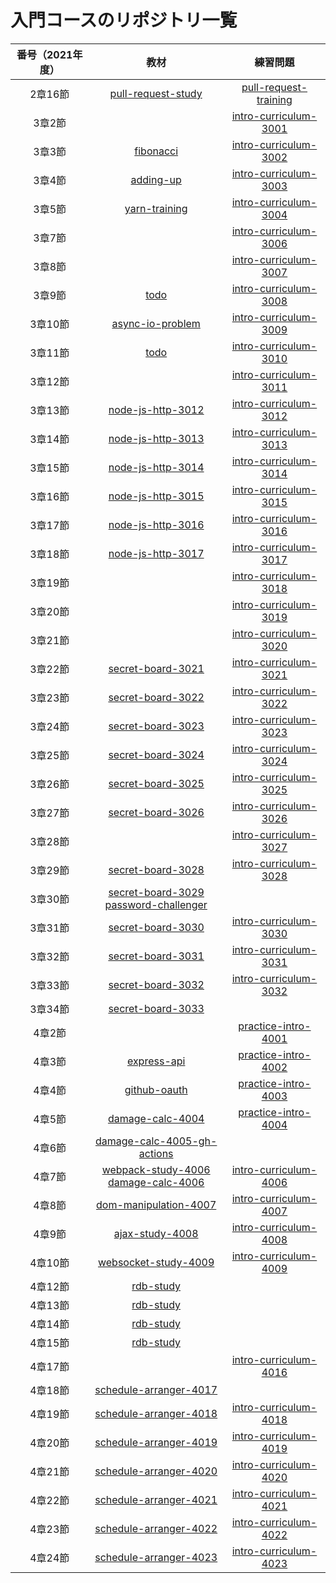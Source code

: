 # 入門コースのリポジトリ一覧

|  番号（2021年度） |  教材  |  練習問題  |
|:---:|:---:|:---:|
|  2章16節 |  [pull-request-study](https://github.com/nnn-training/pull-request-study)  |  [pull-request-training](https://github.com/nnn-training/pull-request-training)  |
|  3章2節  |    |  [intro-curriculum-3001](https://github.com/nnn-training/intro-curriculum-3001)  |
|  3章3節  |  [fibonacci](https://github.com/nnn-training/fibonacci)  |  [intro-curriculum-3002](https://github.com/nnn-training/intro-curriculum-3002)  |
|  3章4節  |  [adding-up](https://github.com/nnn-training/adding-up)  |  [intro-curriculum-3003](https://github.com/nnn-training/intro-curriculum-3003)  |
|  3章5節  |  [yarn-training](https://github.com/nnn-training/yarn-training)  |  [intro-curriculum-3004](https://github.com/nnn-training/intro-curriculum-3004)  |
|  3章7節  |    |  [intro-curriculum-3006](https://github.com/nnn-training/intro-curriculum-3006)  |
|  3章8節  |    |  [intro-curriculum-3007](https://github.com/nnn-training/intro-curriculum-3007)  |
|  3章9節  |  [todo](https://github.com/nnn-training/todo)  |  [intro-curriculum-3008](https://github.com/nnn-training/intro-curriculum-3008)  |
|  3章10節 |  [async-io-problem](https://github.com/nnn-training/async-io-problem)  |  [intro-curriculum-3009](https://github.com/nnn-training/intro-curriculum-3009)  |
|  3章11節 |  [todo](https://github.com/nnn-training/todo)  |  [intro-curriculum-3010](https://github.com/nnn-training/intro-curriculum-3010)  |
|  3章12節  |    |  [intro-curriculum-3011](https://github.com/nnn-training/intro-curriculum-3011)  |
|  3章13節  |  [node-js-http-3012](https://github.com/nnn-training/node-js-http-3012)  |  [intro-curriculum-3012](https://github.com/nnn-training/intro-curriculum-3012)  |
|  3章14節  |  [node-js-http-3013](https://github.com/nnn-training/node-js-http-3013)  |  [intro-curriculum-3013](https://github.com/nnn-training/intro-curriculum-3013)  |
|  3章15節  |  [node-js-http-3014](https://github.com/nnn-training/node-js-http-3014)  |  [intro-curriculum-3014](https://github.com/nnn-training/intro-curriculum-3014)  |
|  3章16節  |  [node-js-http-3015](https://github.com/nnn-training/node-js-http-3015)  |  [intro-curriculum-3015](https://github.com/nnn-training/intro-curriculum-3015)  |
|  3章17節  |  [node-js-http-3016](https://github.com/nnn-training/node-js-http-3016)  |  [intro-curriculum-3016](https://github.com/nnn-training/intro-curriculum-3016)  |
|  3章18節  |  [node-js-http-3017](https://github.com/nnn-training/node-js-http-3017)  |  [intro-curriculum-3017](https://github.com/nnn-training/intro-curriculum-3017)  |
|  3章19節  |    |  [intro-curriculum-3018](https://github.com/nnn-training/intro-curriculum-3018)  |
|  3章20節  |    |  [intro-curriculum-3019](https://github.com/nnn-training/intro-curriculum-3019)  |
|  3章21節  |    |  [intro-curriculum-3020](https://github.com/nnn-training/intro-curriculum-3020)  |
|  3章22節  |  [secret-board-3021](https://github.com/nnn-training/secret-board-3021)  |  [intro-curriculum-3021](https://github.com/nnn-training/intro-curriculum-3021)  |
|  3章23節  |  [secret-board-3022](https://github.com/nnn-training/secret-board-3022)  |  [intro-curriculum-3022](https://github.com/nnn-training/intro-curriculum-3022)  |
|  3章24節  |  [secret-board-3023](https://github.com/nnn-training/secret-board-3023)  |  [intro-curriculum-3023](https://github.com/nnn-training/intro-curriculum-3023)  |
|  3章25節  |  [secret-board-3024](https://github.com/nnn-training/secret-board-3024)  |  [intro-curriculum-3024](https://github.com/nnn-training/intro-curriculum-3024)  |
|  3章26節  |  [secret-board-3025](https://github.com/nnn-training/secret-board-3025)  |  [intro-curriculum-3025](https://github.com/nnn-training/intro-curriculum-3025)  |
|  3章27節  |  [secret-board-3026](https://github.com/nnn-training/secret-board-3026)  |  [intro-curriculum-3026](https://github.com/nnn-training/intro-curriculum-3026)  |
|  3章28節  |    |  [intro-curriculum-3027](https://github.com/nnn-training/intro-curriculum-3027)  |
|  3章29節  |  [secret-board-3028](https://github.com/nnn-training/secret-board-3028)  |  [intro-curriculum-3028](https://github.com/nnn-training/intro-curriculum-3028)  |
|  3章30節  |  [secret-board-3029](https://github.com/nnn-training/secret-board-3029) <br> [password-challenger](https://github.com/nnn-training/password-challenger) |    |
|  3章31節  |  [secret-board-3030](https://github.com/nnn-training/secret-board-3030)  |  [intro-curriculum-3030](https://github.com/nnn-training/intro-curriculum-3030)  |
|  3章32節  |  [secret-board-3031](https://github.com/nnn-training/secret-board-3031)  |  [intro-curriculum-3031](https://github.com/nnn-training/intro-curriculum-3031)  |
|  3章33節  |  [secret-board-3032](https://github.com/nnn-training/secret-board-3032)  |  [intro-curriculum-3032](https://github.com/nnn-training/intro-curriculum-3032)  |
|  3章34節  |  [secret-board-3033](https://github.com/nnn-training/secret-board-3033)  |    |
|  4章2節  |    |  [practice-intro-4001](https://github.com/nnn-training/practice-intro-4001)  |
|  4章3節  |  [express-api](https://github.com/nnn-training/express-api)  |  [practice-intro-4002](https://github.com/nnn-training/practice-intro-4002)  |
|  4章4節  |  [github-oauth](https://github.com/nnn-training/github-oauth)  |  [practice-intro-4003](https://github.com/nnn-training/practice-intro-4003)  |
|  4章5節  |  [damage-calc-4004](https://github.com/nnn-training/damage-calc-4004)  |  [practice-intro-4004](https://github.com/nnn-training/practice-intro-4004)  |
|  4章6節  |  [damage-calc-4005-gh-actions](https://github.com/nnn-training/damage-calc-4005-gh-actions)  |    |
|  4章7節  |  [webpack-study-4006](https://github.com/nnn-training/webpack-study-4006) <br> [damage-calc-4006](https://github.com/nnn-training/damage-calc-4006) |  [intro-curriculum-4006](https://github.com/nnn-training/intro-curriculum-4006)  |
|  4章8節  |  [dom-manipulation-4007](https://github.com/nnn-training/dom-manipulation-4007)  |  [intro-curriculum-4007](https://github.com/nnn-training/intro-curriculum-4007)  |
|  4章9節  |  [ajax-study-4008](https://github.com/nnn-training/ajax-study-4008)  |  [intro-curriculum-4008](https://github.com/nnn-training/intro-curriculum-4008)  |
|  4章10節  |  [websocket-study-4009](https://github.com/nnn-training/websocket-study-4009)  |  [intro-curriculum-4009](https://github.com/nnn-training/intro-curriculum-4009)  |
|  4章12節  |  [rdb-study](https://nnn-training.github.io/rdb-study)  |    |
|  4章13節  |  [rdb-study](https://nnn-training.github.io/rdb-study)  |    |
|  4章14節  |  [rdb-study](https://nnn-training.github.io/rdb-study)  |    |
|  4章15節  |  [rdb-study](https://nnn-training.github.io/rdb-study)  |    |
|  4章17節  |    |  [intro-curriculum-4016](https://github.com/nnn-training/intro-curriculum-4016)  |
|  4章18節  |  [schedule-arranger-4017](https://github.com/nnn-training/schedule-arranger-4017)  |    |
|  4章19節  |  [schedule-arranger-4018](https://github.com/nnn-training/schedule-arranger-4018)  |  [intro-curriculum-4018](https://github.com/nnn-training/intro-curriculum-4018)  |
|  4章20節  |  [schedule-arranger-4019](https://github.com/nnn-training/schedule-arranger-4019)  |  [intro-curriculum-4019](https://github.com/nnn-training/intro-curriculum-4019)  |
|  4章21節  |  [schedule-arranger-4020](https://github.com/nnn-training/schedule-arranger-4020)  |  [intro-curriculum-4020](https://github.com/nnn-training/intro-curriculum-4020)  |
|  4章22節  |  [schedule-arranger-4021](https://github.com/nnn-training/schedule-arranger-4021)  |  [intro-curriculum-4021](https://github.com/nnn-training/intro-curriculum-4021)  |
|  4章23節  |  [schedule-arranger-4022](https://github.com/nnn-training/schedule-arranger-4022)  |  [intro-curriculum-4022](https://github.com/nnn-training/intro-curriculum-4022)  |
|  4章24節  |  [schedule-arranger-4023](https://github.com/nnn-training/schedule-arranger-4023)  |  [intro-curriculum-4023](https://github.com/nnn-training/intro-curriculum-4023)  |
